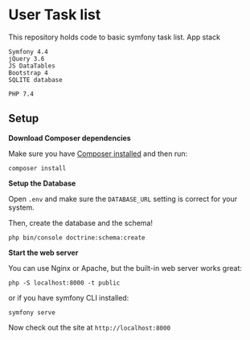 User Task list
=================================

This repository holds code to basic symfony task list. App stack 
```
Symfony 4.4
jQuery 3.6
JS DataTables
Bootstrap 4
SQLITE database

PHP 7.4
```

## Setup

**Download Composer dependencies**

Make sure you have [Composer installed](https://getcomposer.org/download/)
and then run:

```
composer install
```

**Setup the Database**

Open `.env` and make sure the `DATABASE_URL` setting is
correct for your system.

Then, create the database and the schema!

```
php bin/console doctrine:schema:create
```

**Start the web server**

You can use Nginx or Apache, but the built-in web server works
great:

```
php -S localhost:8000 -t public
```
or if you have symfony CLI installed:
```
symfony serve
```

Now check out the site at `http://localhost:8000`
